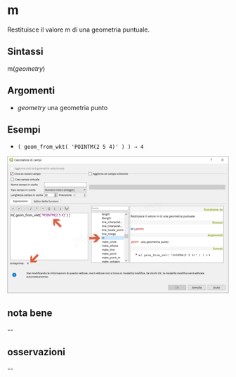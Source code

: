 # m

Restituisce il valore m di una geometria puntuale.

## Sintassi

m(_geometry_) 

## Argomenti

* _geometry_ una geometria punto

## Esempi

* `( geom_from_wkt( 'POINTM(2 5 4)' ) ) → 4`

![](/img/geometria/m/m1.png)

## nota bene

--

## osservazioni

--